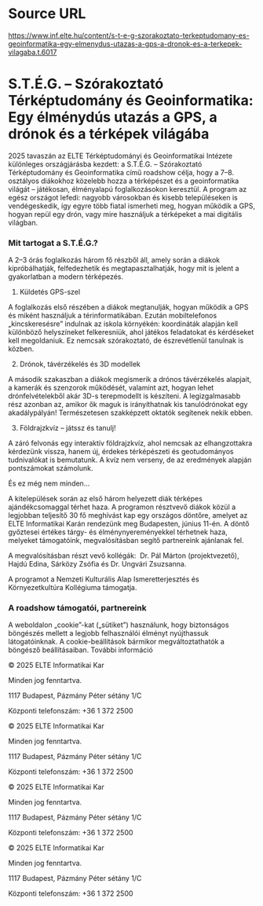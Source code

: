 # Source URL
https://www.inf.elte.hu/content/s-t-e-g-szorakoztato-terkeptudomany-es-geoinformatika-egy-elmenydus-utazas-a-gps-a-dronok-es-a-terkepek-vilagaba.t.6017

# S.T.É.G. – Szórakoztató Térképtudomány és Geoinformatika: Egy élménydús utazás a GPS, a drónok és a térképek világába
2025 tavaszán az ELTE Térképtudományi és Geoinformatikai Intézete különleges országjárásba kezdett: a S.T.É.G. – Szórakoztató Térképtudomány és Geoinformatika című roadshow célja, hogy a 7–8. osztályos diákokhoz közelebb hozza a térképészet és a geoinformatika világát – játékosan, élményalapú foglalkozásokon keresztül. A program az egész országot lefedi: nagyobb városokban és kisebb településeken is vendégeskedik, így egyre több fiatal ismerheti meg, hogyan működik a GPS, hogyan repül egy drón, vagy mire használjuk a térképeket a mai digitális világban.

### Mit tartogat a S.T.É.G.?
A 2–3 órás foglalkozás három fő részből áll, amely során a diákok kipróbálhatják, felfedezhetik és megtapasztalhatják, hogy mit is jelent a gyakorlatban a modern térképezés.

1. Küldetés GPS-szel

A foglalkozás első részében a diákok megtanulják, hogyan működik a GPS és miként használjuk a térinformatikában. Ezután mobiltelefonos „kincskeresésre” indulnak az iskola környékén: koordináták alapján kell különböző helyszíneket felkeresniük, ahol játékos feladatokat és kérdéseket kell megoldaniuk. Ez nemcsak szórakoztató, de észrevétlenül tanulnak is közben.

2. Drónok, távérzékelés és 3D modellek

A második szakaszban a diákok megismerik a drónos távérzékelés alapjait, a kamerák és szenzorok működését, valamint azt, hogyan lehet drónfelvételekből akár 3D-s terepmodellt is készíteni. A legizgalmasabb rész azonban az, amikor ők maguk is irányíthatnak kis tanulódrónokat egy akadálypályán! Természetesen szakképzett oktatók segítenek nekik ebben.

3. Földrajzkvíz – játssz és tanulj!

A záró felvonás egy interaktív földrajzkvíz, ahol nemcsak az elhangzottakra kérdezünk vissza, hanem új, érdekes térképészeti és geotudományos tudnivalókat is bemutatunk. A kvíz nem verseny, de az eredmények alapján pontszámokat számolunk.

És ez még nem minden...

A kitelepülések során az első három helyezett diák térképes ajándékcsomaggal térhet haza. A programon résztvevő diákok közül a legjobban teljesítő 30 fő meghívást kap egy országos döntőre, amelyet az ELTE Informatikai Karán rendezünk meg Budapesten, június 11-én. A döntő győztesei értékes tárgy- és élménynyereményekkel térhetnek haza, melyeket támogatóink, megvalósításban segítő partnereink ajánlanak fel.

A megvalósításban részt vevő kollégák:  Dr. Pál Márton (projektvezető), Hajdú Edina, Sárközy Zsófia és Dr. Ungvári Zsuzsanna.

A programot a Nemzeti Kulturális Alap Ismeretterjesztés és Környezetkultúra Kollégiuma támogatja.

### A roadshow támogatói, partnereink
A weboldalon „cookie”-kat („sütiket”) használunk, hogy biztonságos böngészés mellett a legjobb felhasználói élményt nyújthassuk látogatóinknak. A cookie-beállítások bármikor megváltoztathatók a böngésző beállításaiban. További információ

© 2025 ELTE Informatikai Kar

Minden jog fenntartva.

1117 Budapest, Pázmány Péter sétány 1/C

Központi telefonszám: +36 1 372 2500

© 2025 ELTE Informatikai Kar

Minden jog fenntartva.

1117 Budapest, Pázmány Péter sétány 1/C

Központi telefonszám: +36 1 372 2500

© 2025 ELTE Informatikai Kar

Minden jog fenntartva.

1117 Budapest, Pázmány Péter sétány 1/C

Központi telefonszám: +36 1 372 2500

© 2025 ELTE Informatikai Kar

Minden jog fenntartva.

1117 Budapest, Pázmány Péter sétány 1/C

Központi telefonszám: +36 1 372 2500